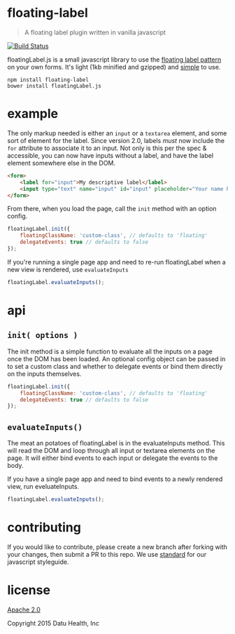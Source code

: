 # floating-label

> A floating label plugin written in vanilla javascript

[![Build Status](https://travis-ci.org/datuhealth/floating-label.svg?branch=master)](https://travis-ci.org/datuhealth/floating-label)

floatingLabel.js is a small javascript library to use the [floating label pattern](http://bradfrost.com/blog/post/float-label-pattern/) on your own forms. It's light (1kb minified and gzipped) and [simple](#api) to use.

```shell
npm install floating-label
bower install floatingLabel.js
```

# example

The only markup needed is either an `input` or a `textarea` element, and some sort of element for the label. Since version 2.0, labels _must_ now include the `for` attribute to associate it to an input. Not only is this per the spec & accessible, you can now have inputs without a label, and have the label element somewhere else in the DOM.

```html
<form>
    <label for="input">My descriptive label</label>
    <input type="text" name="input" id="input" placeholder="Your name here">
</form>
```

From there, when you load the page, call the `init` method with an option config.

```javascript
floatingLabel.init({
    floatingClassName: 'custom-class', // defaults to 'floating'
    delegateEvents: true // defaults to false
});
```

If you're running a single page app and need to re-run floatingLabel when a new view is rendered, use `evaluateInputs`

```javascript
floatingLabel.evaluateInputs();
```

# api

## `init( options )`

The init method is a simple function to evaluate all the inputs on a page once the DOM has been loaded. An optional config object can be passed in to set a custom class and whether to delegate events or bind them directly on the inputs themselves.

```javascript
floatingLabel.init({
    floatingClassName: 'custom-class', // defaults to 'floating'
    delegateEvents: true // defaults to false
});
```

## `evaluateInputs()`

The meat an potatoes of floatingLabel is in the evaluateInputs method. This will read the DOM and loop through all input or textarea elements on the page. It will either bind events to each input or delegate the events to the body.

If you have a single page app and need to bind events to a newly rendered view, run eveluateInputs.

```javascript
floatingLabel.evaluateInputs();
```

# contributing

If you would like to contribute, please create a new branch after forking with your changes, then submit a PR to this repo. We use [standard](https://github.com/feross/standard) for our javascript styleguide.

# license

[Apache 2.0](https://www.apache.org/licenses/LICENSE-2.0)

Copyright 2015 Datu Health, Inc
